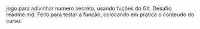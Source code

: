 jogo para adivinhar numero secreto, usando fuções do Git.
Desafio readme.md. Feito para testar a função, colocando em pratica o conteudo do curso.
